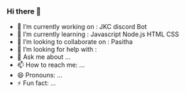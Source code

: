 ### Hi there 👋


- 🔭 I’m currently working on : JKC discord Bot 
- 🌱 I’m currently learning : Javascript Node.js HTML CSS
- 👯 I’m looking to collaborate on : Pasitha
- 🤔 I’m looking for help with : 
- 💬 Ask me about ...
- 📫 How to reach me: ...
- 😄 Pronouns: ...
- ⚡ Fun fact: ...

